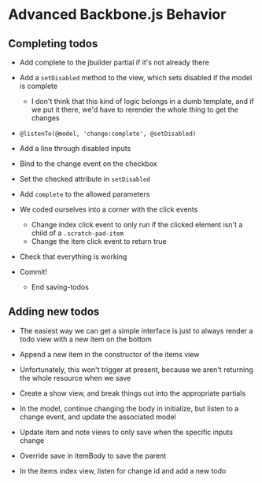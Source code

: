 Advanced Backbone.js Behavior
==

Completing todos
--

- Add complete to the jbuilder partial if it's not already there
- Add a `setDisabled` method to the view, which sets disabled if the model is
  complete
  - I don't think that this kind of logic belongs in a dumb template, and if we
    put it there, we'd have to rerender the whole thing to get the changes
- `@listenTo(@model, 'change:complete', @setDisabled)`
- Add a line through disabled inputs
- Bind to the change event on the checkbox
- Set the checked attribute in `setDisabled`
- Add `complete` to the allowed parameters

- We coded ourselves into a corner with the click events
  - Change index click event to only run if the clicked element isn't a child of
    a `.scratch-pad-item`
  - Change the item click event to return true
- Check that everything is working

- Commit!
  - End saving-todos

Adding new todos
--

- The easiest way we can get a simple interface is just to always render a todo
  view with a new item on the bottom
- Append a new item in the constructor of the items view

- Unfortunately, this won't trigger at present, because we aren't returning the
  whole resource when we save
- Create a show view, and break things out into the appropriate partials

- In the model, continue changing the body in initialize, but listen to a change
  event, and update the associated model

- Update item and note views to only save when the specific inputs change
- Override save in itemBody to save the parent

- In the items index view, listen for change id and add a new todo
